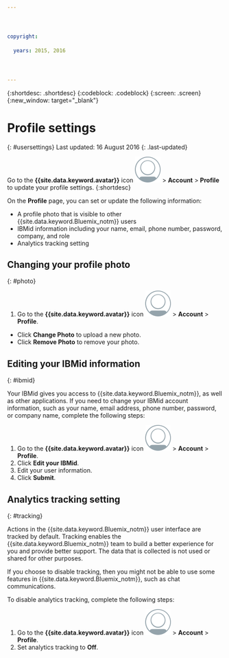 ```yaml
---



copyright:

  years: 2015, 2016



---
```


{:shortdesc: .shortdesc}
{:codeblock: .codeblock}
{:screen: .screen}
{:new_window: target="_blank"}

# Profile settings
{: #usersettings}
Last updated: 16 August 2016
{: .last-updated}

Go to the **{{site.data.keyword.avatar}}** icon ![Avatar icon](../icons/i-avatar-icon.svg) &gt; **Account** &gt; **Profile** to update your profile settings.
{:shortdesc}

 On the **Profile** page, you can set or update the following information:

 * A profile photo that is visible to other {{site.data.keyword.Bluemix_notm}} users
 * IBMid information including your name, email, phone number, password, company, and role
 * Analytics tracking setting

## Changing your profile photo
{: #photo}

1. Go to the **{{site.data.keyword.avatar}}** icon ![Avatar icon](../icons/i-avatar-icon.svg) &gt; **Account** &gt; **Profile**.

* Click **Change Photo** to upload a new photo.
* Click **Remove Photo** to remove your photo.

## Editing your IBMid information
{: #ibmid}

Your IBMid gives you access to {{site.data.keyword.Bluemix_notm}}, as well as other applications. If you need to change your IBMid account information, such as your name, email address, phone number, password, or company name, complete the following steps:

1. Go to the **{{site.data.keyword.avatar}}** icon ![Avatar icon](../icons/i-avatar-icon.svg) &gt; **Account** &gt; **Profile**.
2. Click **Edit your IBMid**.
3. Edit your user information.
4. Click **Submit**.

## Analytics tracking setting
{: #tracking}

Actions in the {{site.data.keyword.Bluemix_notm}} user interface are tracked by default. Tracking enables the {{site.data.keyword.Bluemix_notm}} team to build a better experience for you and provide better support. The data that is collected is not used or shared for other purposes.

If you choose to disable tracking, then you might not be able to use some features in {{site.data.keyword.Bluemix_notm}}, such as chat communications.

To disable analytics tracking, complete the following steps:

1. Go to the **{{site.data.keyword.avatar}}** icon ![Avatar icon](../icons/i-avatar-icon.svg) &gt; **Account** &gt; **Profile**.
2. Set analytics tracking to **Off**.
